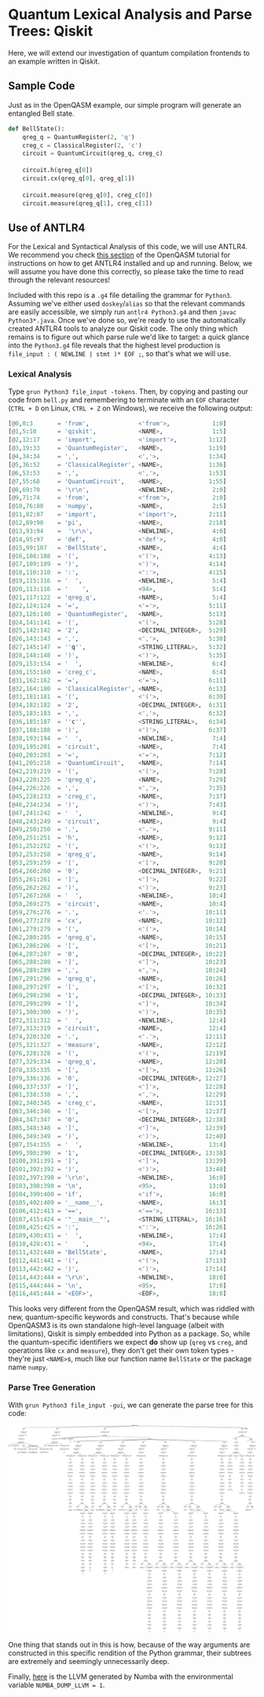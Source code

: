 # Quantum Lexical Analysis and Parse Trees: Qiskit

Here, we will extend our investigation of quantum compilation frontends to an example written in Qiskit.

## Sample Code

Just as in the OpenQASM example, our simple program will generate an entangled Bell state.

``` Python
def BellState():
    qreg_q = QuantumRegister(2, 'q')
    creg_c = ClassicalRegister(2, 'c')
    circuit = QuantumCircuit(qreg_q, creg_c)

    circuit.h(qreg_q[0])
    circuit.cx(qreg_q[0], qreg_q[1])
    
    circuit.measure(qreg_q[0], creg_c[0])
    circuit.measure(qreg_q[1], creg_c[1])
```

## Use of ANTLR4

For the Lexical and Syntactical Analysis of this code, we will use ANTLR4. We recommend you check [this section](../OpenQASM/README.md/#antlr4) of the OpenQASM tutorial for instructions on how to get ANTLR4 installed and up and running. Below, we will assume you have done this correctly, so please take the time to read through the relevant resources!

Included with this repo is a `.g4` file detailing the grammar for `Python3`. Assuming we've either used `doskey`/`alias` so that the relevant commands are easily accessible, we simply run `antlr4 Python3.g4` and then `javac Python3*.java`. Once we've done so, we're ready to use the automatically created ANTLR4 tools to analyze our Qiskit code. The only thing which remains is to figure out which parse rule we'd like to target: a quick glance into the `Python3.g4` file reveals that the highest level production is `file_input : ( NEWLINE | stmt )* EOF ;`, so that's what we will use.

### Lexical Analysis

Type `grun Python3 file_input -tokens`. Then, by copying and pasting our code from `bell.py` and remembering to terminate with an `EOF` character (`CTRL + D` on Linux, `CTRL + Z` on Windows), we receive the following output:

``` Python
[@0,0:3       = 'from',              <'from'>,            1:0]
[@1,5:10      = 'qiskit',            <NAME>,              1:5]
[@2,12:17     = 'import',            <'import'>,         1:12]
[@3,19:33     = 'QuantumRegister',   <NAME>,             1:19]
[@4,34:34     = ',',                 <','>,              1:34]
[@5,36:52     = 'ClassicalRegister', <NAME>,             1:36]
[@6,53:53     = ',',                 <','>,              1:53]
[@7,55:68     = 'QuantumCircuit',    <NAME>,             1:55]
[@8,69:70     = '\r\n',              <NEWLINE>,           2:0]
[@9,71:74     = 'from',              <'from'>,            2:0]
[@10,76:80    = 'numpy',             <NAME>,              2:5]
[@11,82:87    = 'import',            <'import'>,         2:11]
[@12,89:90    = 'pi',                <NAME>,             2:18]
[@13,93:94    =  '\r\n',             <NEWLINE>,           4:0]
[@14,95:97    = 'def',               <'def'>,             4:0]
[@15,99:107   = 'BellState',         <NAME>,              4:4]
[@16,108:108  = '(',                 <'('>,              4:13]
[@17,109:109  = ')',                 <')'>,              4:14]
[@18,110:110  = ':',                 <':'>,              4:15]
[@19,115:116  = '  ',                <NEWLINE>,           5:4]
[@20,113:116  = '    ',              <94>,                5:4]
[@21,117:122  = 'qreg_q',            <NAME>,              5:4]
[@22,124:124  = '=',                 <'='>,              5:11]
[@23,126:140  = 'QuantumRegister',   <NAME>,             5:13]
[@24,141:141  = '(',                 <'('>,              5:28]
[@25,142:142  = '2',                 <DECIMAL_INTEGER>,  5:29]
[@26,143:143  = ',',                 <','>,              5:30]
[@27,145:147  = ''q'',               <STRING_LITERAL>,   5:32]
[@28,148:148  = ')',                 <')'>,              5:35]
[@29,153:154  = '  ',                <NEWLINE>,           6:4]
[@30,155:160  = 'creg_c',            <NAME>,              6:4]
[@31,162:162  = '=',                 <'='>,              6:11]
[@32,164:180  = 'ClassicalRegister', <NAME>,             6:13]
[@33,181:181  = '(',                 <'('>,              6:30]
[@34,182:182  = '2',                 <DECIMAL_INTEGER>,  6:31]
[@35,183:183  = ',',                 <','>,              6:32]
[@36,185:187  = ''c'',               <STRING_LITERAL>,   6:34]
[@37,188:188  = ')',                 <')'>,              6:37]
[@38,193:194  = '  ',                <NEWLINE>,           7:4]
[@39,195:201  = 'circuit',           <NAME>,              7:4]
[@40,203:203  = '=',                 <'='>,              7:12]
[@41,205:218  = 'QuantumCircuit',    <NAME>,             7:14]
[@42,219:219  = '(',                 <'('>,              7:28]
[@43,220:225  = 'qreg_q',            <NAME>,             7:29]
[@44,226:226  = ',',                 <','>,              7:35]
[@45,228:233  = 'creg_c',            <NAME>,             7:37]
[@46,234:234  = ')',                 <')'>,              7:43]
[@47,241:242  = '  ',                <NEWLINE>,           9:4]
[@48,243:249  = 'circuit',           <NAME>,              9:4]
[@49,250:250  = '.',                 <'.'>,              9:11]
[@50,251:251  = 'h',                 <NAME>,             9:12]
[@51,252:252  = '(',                 <'('>,              9:13]
[@52,253:258  = 'qreg_q',            <NAME>,             9:14]
[@53,259:259  = '[',                 <'['>,              9:20]
[@54,260:260  = '0',                 <DECIMAL_INTEGER>,  9:21]
[@55,261:261  = ']',                 <']'>,              9:22]
[@56,262:262  = ')',                 <')'>,              9:23]
[@57,267:268  = '  ',                <NEWLINE>,          10:4]
[@58,269:275  = 'circuit',           <NAME>,             10:4]
[@59,276:276  = '.',                 <'.'>,             10:11]
[@60,277:278  = 'cx',                <NAME>,            10:12]
[@61,279:279  = '(',                 <'('>,             10:14]
[@62,280:285  = 'qreg_q',            <NAME>,            10:15]
[@63,286:286  = '[',                 <'['>,             10:21]
[@64,287:287  = '0',                 <DECIMAL_INTEGER>, 10:22]
[@65,288:288  = ']',                 <']'>,             10:23]
[@66,289:289  = ',',                 <','>,             10:24]
[@67,291:296  = 'qreg_q',            <NAME>,            10:26]
[@68,297:297  = '[',                 <'['>,             10:32]
[@69,298:298  = '1',                 <DECIMAL_INTEGER>, 10:33]
[@70,299:299  = ']',                 <']'>,             10:34]
[@71,300:300  = ')',                 <')'>,             10:35]
[@72,311:312  = '  ',                <NEWLINE>,          12:4]
[@73,313:319  = 'circuit',           <NAME>,             12:4]
[@74,320:320  = '.',                 <'.'>,             12:11]
[@75,321:327  = 'measure',           <NAME>,            12:12]
[@76,328:328  = '(',                 <'('>,             12:19]
[@77,329:334  = 'qreg_q',            <NAME>,            12:20]
[@78,335:335  = '[',                 <'['>,             12:26]
[@79,336:336  = '0',                 <DECIMAL_INTEGER>, 12:27]
[@80,337:337  = ']',                 <']'>,             12:28]
[@81,338:338  = ',',                 <','>,             12:29]
[@82,340:345  = 'creg_c',            <NAME>,            12:31]
[@83,346:346  = '[',                 <'['>,             12:37]
[@84,347:347  = '0',                 <DECIMAL_INTEGER>, 12:38]
[@85,348:348  = ']',                 <']'>,             12:39]
[@86,349:349  = ')',                 <')'>,             12:40]
[@87,354:355  = '  ',                <NEWLINE>,          13:4]
[@99,390:390  = '1',                 <DECIMAL_INTEGER>, 13:38]
[@100,391:391 = ']',                 <']'>,             13:39]
[@101,392:392 = ')',                 <')'>,             13:40]
[@102,397:398 = '\r\n',              <NEWLINE>,          16:0]
[@103,398:398 = '\n',                <95>,               13:0]
[@104,399:400 = 'if',                <'if'>,             16:0]
[@105,402:409 = '__name__',          <NAME>,             16:3]
[@106,412:413 = '==',                <'=='>,            16:13]
[@107,415:424 = '"__main__"',        <STRING_LITERAL>,  16:16]
[@108,425:425 = ':',                 <':'>,             16:26]
[@109,430:431 = '  ',                <NEWLINE>,          17:4]
[@110,428:431 = '    ',              <94>,               17:4]
[@111,432:440 = 'BellState',         <NAME>,             17:4]
[@112,441:441 = '(',                 <'('>,             17:13]
[@113,442:442 = ')',                 <')'>,             17:14]
[@114,443:444 = '\r\n',              <NEWLINE>,          18:0]
[@115,444:444 = '\n',                <95>,               17:0]
[@116,445:444 = '<EOF>',             <EOF>,              18:0]
```

This looks very different from the OpenQASM result, which was riddled with new, quantum-specific keywords and constructs. That's because while OpenQASM3 is its own standalone high-level language (albeit with limitations), Qiskit is simply embedded into Python as a package. So, while the quantum-specific identifiers we expect **do** show up (`qreg` vs `creg`, and operations like `cx` and `measure`), they don't get their own token types - they're just `<NAME>`s, much like our function name `BellState` or the package name `numpy`.

### Parse Tree Generation

With `grun Python3 file_input -gui`, we can generate the parse tree for this code:

![Bell ANTLR4 Parse Tree](bell_parse_tree.png)

One thing that stands out in this is how, because of the way arguments are constructed in this specific rendition of the Python grammar, their subtrees are extremely and seemingly unnecessarily deep.

Finally, [here](bell.ll) is the LLVM generated by Numba with the environmental variable `NUMBA_DUMP_LLVM = 1`.

